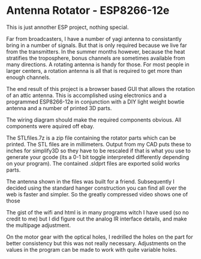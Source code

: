 # Antenna Rotator - ESP8266-12e

This is just annother ESP project, nothing special. 

Far from broadcasters,  I have a number of yagi antenna to consistantly bring in a number of signals. But that is only required because we live far from the transmitters. In the summer months however, because the heat stratifies the troposphere, bonus channels are sometimes available from many directions. A rotating antenna is handy for those. For most people in larger centers, a rotation antenna is all that is required to get more than enough channels.

The end result of this project is a browser based GUI that allows the rotation of an attic antenna. This is accomplished using electronics and a programmed ESP8266-12e in conjunction with a DIY light weight bowtie antenna and a number of printed 3D parts.

The wiring diagram should make the required components obvious. All components were aquired off ebay.

The STLfiles.7z is a zip file containing the rotator parts which can be printed. The STL files are in millimeters. Output from my CAD puts these to inches for simplify3D so they have to be rescaled if that is what you use to generate your gcode (its a 0-1 bit toggle interpreted differently depending on your program). The contained .sldprt files are exported solid works parts.

The antenna shown in the files was built for a friend. Subsequently I decided using the standard hanger construction you can find all over the web is faster and simpler. So the greatly compressed video shows one of those

The gist of the wifi and html is in many programs witch I have used (so no credit to me) but I did figure out the analog IR interface details, and make the multipage adjustment.

On the motor gear with the optical holes, I redrilled the holes on the part for better consistency but this was not really necessary. Adjustments on the values in the program can be made to work with quite variable holes.
